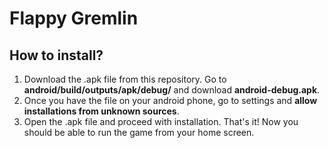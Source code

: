 # Flappy Gremlin
## How to install?
1. Download the .apk file from this repository. Go to **android/build/outputs/apk/debug/** and download **android-debug.apk**.
2. Once you have the file on your android phone, go to settings and **allow installations from unknown sources**.
3. Open the .apk file and proceed with installation.
That's it! Now you should be able to run the game from your home screen.
